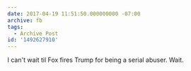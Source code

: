 ```yaml
---
date: 2017-04-19 11:51:50.000000000 -07:00
archive: fb
tags: 
  - Archive Post
id: '1492627910'
---
```


I can't wait til Fox fires Trump for being a serial abuser. Wait.
